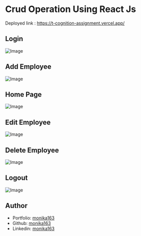 # Crud Operation Using React Js 

Deployed link : https://t-cognition-assignment.vercel.app/

## Login
![Image](https://github.com/user-attachments/assets/14d2b812-9832-4808-bfc3-d16f8f20196e)
## Add Employee
![Image](https://github.com/user-attachments/assets/b445b10c-4814-4c12-904b-834e9492bc55)
## Home Page
![Image](https://github.com/user-attachments/assets/96c91ca2-b87e-473e-a43d-25cd9545fd87)
## Edit Employee
![Image](https://github.com/user-attachments/assets/826e18b8-d3fe-4f2c-881e-d55629b4c39c)
## Delete Employee
![Image](https://github.com/user-attachments/assets/e6c8801b-62ed-42e1-a3cb-c164dc1a3774)
## Logout
![Image](https://github.com/user-attachments/assets/382a51f5-9ba6-45ae-80dc-0f8895c313a3)

## Author

- Portfolio: [monika163](----)
- Github: [monika163](https://github.com/monika163)
- Linkedin: [monika163](https://www.linkedin.com/in/monika-dewangan-78a427149/)

